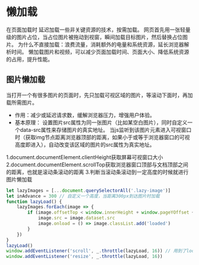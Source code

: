 # 懒加载

在页面加载时 延迟加载一些非关键资源的技术，按需加载。
网页首先用一张轻量级的图片占位，当占位图片被拖动到视窗，瞬间加载目标图片，然后替换占位图片。
为什么不直接加载：浪费流量，消耗额外的电量和系统资源，延长浏览器解析时间。
懒加载图片和视频，可以减少页面加载时间、页面大小、降低系统资源的占用，提升性能。

## 图片懒加载

当打开一个有很多图片的页面时，先只加载可视区域的图片，等滚动下面时，再加载所需图片。

* 作用：减少或延迟请求数，缓解浏览器压力，增强用户体验。
* 基本原理：
设置图片src属性为同一张图片（比如某空白图片），同时自定义一个data-src属性来存储图片的真实地址。
当js监听到该图片元素进入可视窗口时（获取img节点距离浏览器顶部的距离，如果小于或等于浏览器窗口的可视高度即进入），自动改变该区域的图片的src属性为真实地址。

1.document.documentElement.clientHeight获取屏幕可视窗口大小
2.document.documentElement.scrollTop获取浏览器窗口顶部与文档顶部之间的距离，也就是滚动条滚动的距离
3.判断当滚动条滚动到一定高度的时候就进行图片懒加载

```js
let lazyImages = [...document.querySelectorAll('.lazy-image')]
let inAdvance = 300 // 自定义一个高度，当距离300px到达图片时加载
function lazyLoad() {
    lazyImages.forEach(image => {
        if (image.offsetTop < window.innerHeight + window.pageYOffset + inAdvance) { // 距离xxpx时加载图片
            image.src = image.dataset.src
            image.onload = () => image.classList.add('loaded')
        }
    })
}
lazyLoad()
window.addEventListener('scroll', _.throttle(lazyLoad, 16)) // 用到了lodash的节流函数
window.addEventListener('resize', _.throttle(lazyLoad, 16))
```
